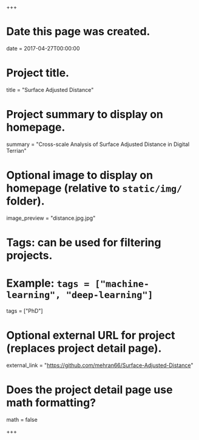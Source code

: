 +++
# Date this page was created.
date = 2017-04-27T00:00:00

# Project title.
title = "Surface Adjusted Distance"

# Project summary to display on homepage.
summary = "Cross-scale Analysis of Surface Adjusted Distance in Digital Terrian"

# Optional image to display on homepage (relative to `static/img/` folder).
image_preview = "distance.jpg.jpg"

# Tags: can be used for filtering projects.
# Example: `tags = ["machine-learning", "deep-learning"]`
tags = ["PhD"]

# Optional external URL for project (replaces project detail page).
external_link = "https://github.com/mehran66/Surface-Adjusted-Distance"

# Does the project detail page use math formatting?
math = false

+++

